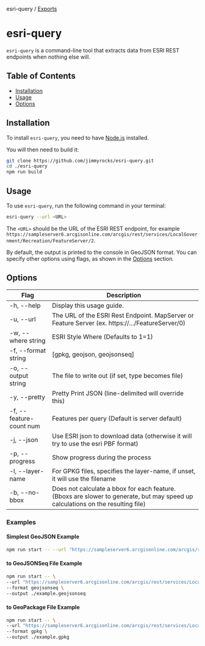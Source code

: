 esri-query / [Exports](modules.md)

# esri-query

`esri-query` is a command-line tool that extracts data from ESRI REST endpoints when nothing else will.

## Table of Contents

-   [Installation](#installation)
-   [Usage](#usage)
-   [Options](#options)

## Installation

To install `esri-query`, you need to have [Node.js](https://nodejs.org/en/download) installed.

You will then need to build it:

```bash
git clone https://github.com/jimmyrocks/esri-query.git
cd ./esri-query
npm run build
```

## Usage

To use `esri-query`, run the following command in your terminal:

```bash
esri-query --url <URL>
``` 

The `<URL>` should be the URL of the ESRI REST endpoint, for example `https://sampleserver6.arcgisonline.com/arcgis/rest/services/LocalGovernment/Recreation/FeatureServer/2`.

By default, the output is printed to the console in GeoJSON format. You can specify other options using flags, as shown in the [Options](#options) section.

## Options

| Flag | Description                                                                                         |
| ------------------------| --------------------------------------------------------------------------------------------------- |
| -h, --help               | Display this usage guide.                                                                           |
| -u, --url <url>          | The URL of the ESRI Rest Endpoint. MapServer or Feature Server (ex. https://.../FeatureServer/0)                                 |
| -w, --where string       | ESRI Style Where (Defaults to 1=1)                                                                  |
| -f, --format string      | [gpkg, geojson, geojsonseq]                                                                         |
| -o, --output string      | The file to write out (if set, type becomes file)                                                  |
| -y, --pretty             | Pretty Print JSON (line-delimited will override this)                                              |
| -f, --feature-count num  | Features per query (Default is server default)                                                     |
| -j, --json               | Use ESRI json to download data (otherwise it will try to use the esri PBF format)                  |
| -p, --progress           | Show progress during the process                                                                   |
| -l, --layer-name         | For GPKG files, specifies the layer-name, if unset, it will use the filename                        |
| -b, --no-bbox            | Does not calculate a bbox for each feature. (Bboxs are slower to generate, but may speed up calculations on the resulting file) |

### Examples

#### Simplest GeoJSON Example

```bash
npm run start -- --url "https://sampleserver6.arcgisonline.com/arcgis/rest/services/LocalGovernment/Recreation/FeatureServer/2"
``` 

#### to GeoJSONSeq File Example

```bash
npm run start -- \
--url "https://sampleserver6.arcgisonline.com/arcgis/rest/services/LocalGovernment/Recreation/FeatureServer/2" \
--format geojsonseq \
--output ./example.geojsonseq
``` 

#### to GeoPackage File Example

```bash
npm run start -- \
--url "https://sampleserver6.arcgisonline.com/arcgis/rest/services/LocalGovernment/Recreation/FeatureServer/2" \
--format gpkg \
--output ./example.gpkg
```
